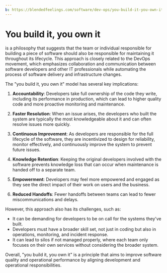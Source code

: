 ```yaml
---
b: https://blendedfeelings.com/software/dev-ops/you-build-it-you-own-it.md
---
```


# You build it, you own it
is a philosophy that suggests that the team or individual responsible for building a piece of software should also be responsible for maintaining it throughout its lifecycle. This approach is closely related to the DevOps movement, which emphasizes collaboration and communication between software developers and other IT professionals while automating the process of software delivery and infrastructure changes.

The "you build it, you own it" model has several key implications:

1. **Accountability**: Developers take full ownership of the code they write, including its performance in production, which can lead to higher quality code and more proactive monitoring and maintenance.

2. **Faster Resolution**: When an issue arises, the developers who built the system are typically the most knowledgeable about it and can often resolve issues more quickly.

3. **Continuous Improvement**: As developers are responsible for the full lifecycle of the software, they are incentivized to design for reliability, monitor effectively, and continuously improve the system to prevent future issues.

4. **Knowledge Retention**: Keeping the original developers involved with the software prevents knowledge loss that can occur when maintenance is handed off to a separate team.

5. **Empowerment**: Developers may feel more empowered and engaged as they see the direct impact of their work on users and the business.

6. **Reduced Handoffs**: Fewer handoffs between teams can lead to fewer miscommunications and delays.

However, this approach also has its challenges, such as:

- It can be demanding for developers to be on call for the systems they've built.
- Developers must have a broader skill set, not just in coding but also in operations, monitoring, and incident response.
- It can lead to silos if not managed properly, where each team only focuses on their own services without considering the broader system.

Overall, "you build it, you own it" is a principle that aims to improve software quality and operational performance by aligning development and operational responsibilities.